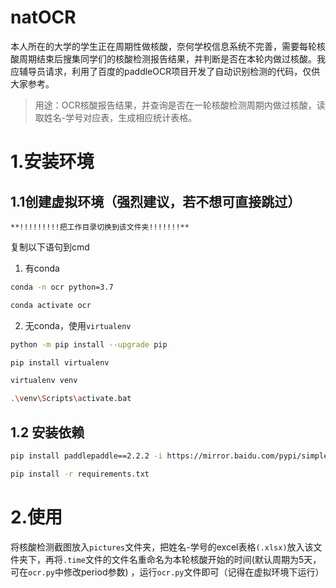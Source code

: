 # natOCR
本人所在的大学的学生正在周期性做核酸，奈何学校信息系统不完善，需要每轮核酸周期结束后搜集同学们的核酸检测报告结果，并判断是否在本轮内做过核酸。我应辅导员请求，利用了百度的paddleOCR项目开发了自动识别检测的代码，仅供大家参考。
>用途：OCR核酸报告结果，并查询是否在一轮核酸检测周期内做过核酸，读取姓名-学号对应表，生成相应统计表格。

# 1.安装环境

## 1.1创建虚拟环境（强烈建议，若不想可直接跳过）

	**!!!!!!!!!把工作目录切换到该文件夹!!!!!!!**

复制以下语句到cmd

1. 有conda

```bash
conda -n ocr python=3.7

conda activate ocr
```

2. 无conda，使用`virtualenv`

```bash
python -m pip install --upgrade pip

pip install virtualenv
```

```bash
virtualenv venv

.\venv\Scripts\activate.bat
```



## 1.2 安装依赖

```bash
pip install paddlepaddle==2.2.2 -i https://mirror.baidu.com/pypi/simple

pip install -r requirements.txt
```



# 2.使用

将核酸检测截图放入`pictures`文件夹，把姓名-学号的excel表格`(.xlsx)`放入该文件夹下，再将`.time`文件的文件名重命名为本轮核酸开始的时间(默认周期为5天，可在`ocr.py`中修改period参数) ，运行`ocr.py`文件即可（记得在虚拟环境下运行）


